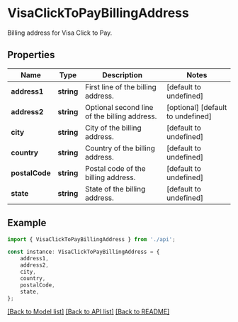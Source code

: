 # VisaClickToPayBillingAddress

Billing address for Visa Click to Pay.

## Properties

Name | Type | Description | Notes
------------ | ------------- | ------------- | -------------
**address1** | **string** | First line of the billing address. | [default to undefined]
**address2** | **string** | Optional second line of the billing address. | [optional] [default to undefined]
**city** | **string** | City of the billing address. | [default to undefined]
**country** | **string** | Country of the billing address. | [default to undefined]
**postalCode** | **string** | Postal code of the billing address. | [default to undefined]
**state** | **string** | State of the billing address. | [default to undefined]

## Example

```typescript
import { VisaClickToPayBillingAddress } from './api';

const instance: VisaClickToPayBillingAddress = {
    address1,
    address2,
    city,
    country,
    postalCode,
    state,
};
```

[[Back to Model list]](../README.md#documentation-for-models) [[Back to API list]](../README.md#documentation-for-api-endpoints) [[Back to README]](../README.md)
